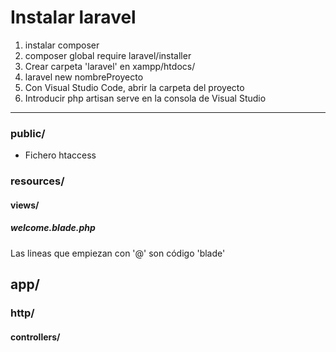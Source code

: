 # Instalar laravel

1. instalar composer
2. composer global require laravel/installer
3. Crear carpeta 'laravel' en xampp/htdocs/
4. laravel new nombreProyecto
5. Con Visual Studio Code, abrir la carpeta del proyecto
6. Introducir php artisan serve en la consola de Visual Studio

<hr>


### public/
* Fichero htaccess

### resources/
####    views/
#####       welcome.blade.php
Las lineas que empiezan con '@' son código 'blade'

## app/
### http/
#### controllers/